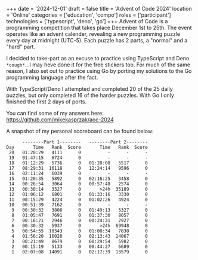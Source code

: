 +++
date = '2024-12-01'
draft = false
title = 'Advent of Code 2024'
location = 'Online'
categories = ['education', 'compo']
roles = ['participant']
technologies = ['typescript', 'deno', 'go']
+++
Advent of Code is a programming competition that takes place December 1st to 25th. The event operates like an advent calender, revealing a new programming puzzle every day at midnight (UTC-5). Each puzzle has 2 parts, a "normal" and a "hard" part.

I decided to take-part as an excuse to practice using TypeScript and Deno. `*cough*`...I may heve done it for the free stickers too. For much of the same reason, I also set out to practice using Go by porting my solutions to the Go programming language after the fact.

With TypeScript/Deno I attempted and completed 20 of the 25 daily puzzles, but only completed 16 of the harder puzzles. With Go I only finished the first 2 days of ports.

You can find some of my answers here: <https://github.com/mikekasprzak/aoc-2024>

A snapshot of my personal scoreboard can be found below:

```
      --------Part 1--------   --------Part 2--------
Day       Time   Rank  Score       Time   Rank  Score
 20   01:20:29   4111      0          -      -      -
 19   01:47:15   6724      0          -      -      -
 18   01:12:29   5736      0   01:28:08   5517      0
 17   08:29:31  16118      0   12:24:14   9596      0
 16   02:11:24   6039      0          -      -      -
 15   01:20:35   5892      0   02:16:25   3458      0
 14   00:26:54   3064      0   00:57:48   2574      0
 13   00:30:14   3327      0       >24h  35189      0
 12   01:06:12   6801      0   01:33:16   3330      0
 11   00:15:29   4224      0   01:02:26   4924      0
 10   00:51:39   7162      0          -      -      -
  9   00:30:32   3806      0   01:49:13   5327      0
  8   01:05:47   7691      0   01:37:30   8057      0
  7   00:16:21   2946      0   00:24:31   2927      0
  6   00:30:32   5937      0       >24h  69948      0
  5   00:54:55  10343      0   01:08:34   7830      0
  4   01:56:20  16020      0   02:13:43  14067      0
  3   00:21:49   8679      0   00:29:54   5982      0
  2   00:15:19   5133      0   00:44:27   6689      0
  1   02:07:08  14091      0   02:17:39  13579      0
  ```